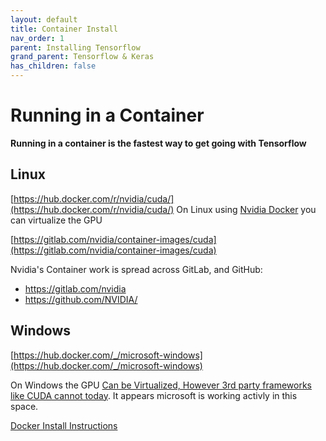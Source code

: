 ```yaml
---
layout: default
title: Container Install
nav_order: 1
parent: Installing Tensorflow
grand_parent: Tensorflow & Keras
has_children: false
---
```


# Running in a Container

**Running in a container is the fastest way to get going with Tensorflow**

## Linux

[https://hub.docker.com/r/nvidia/cuda/](https://hub.docker.com/r/nvidia/cuda/)
On Linux using [Nvidia Docker](https://github.com/NVIDIA/nvidia-docker) you can virtualize the GPU

[https://gitlab.com/nvidia/container-images/cuda](https://gitlab.com/nvidia/container-images/cuda)

Nvidia's Container work is spread across GitLab, and GitHub:
- https://gitlab.com/nvidia
- https://github.com/NVIDIA/

## Windows

[https://hub.docker.com/_/microsoft-windows](https://hub.docker.com/_/microsoft-windows)

On Windows the GPU [Can be Virtualized, However 3rd party frameworks like CUDA cannot today](https://docs.microsoft.com/en-us/virtualization/windowscontainers/deploy-containers/gpu-acceleration). It appears microsoft is working activly in this space.


[Docker Install Instructions](https://github.com/MicrosoftDocs/Virtualization-Documentation/tree/master/windows-container-samples/directx)
